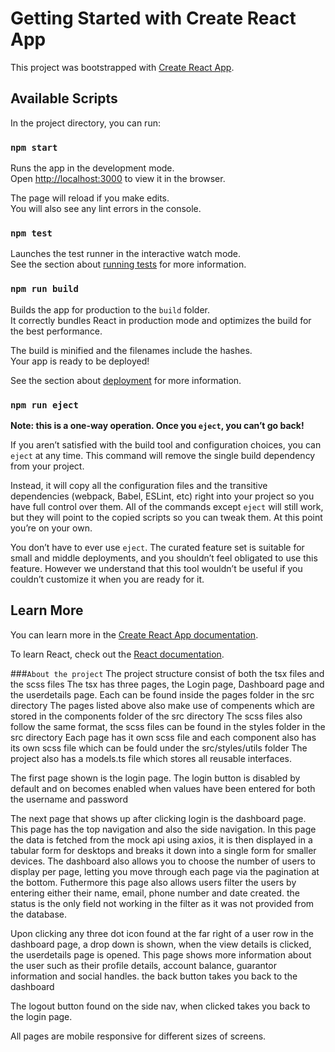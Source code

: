 # Getting Started with Create React App

This project was bootstrapped with [Create React App](https://github.com/facebook/create-react-app).

## Available Scripts

In the project directory, you can run:

### `npm start`

Runs the app in the development mode.\
Open [http://localhost:3000](http://localhost:3000) to view it in the browser.

The page will reload if you make edits.\
You will also see any lint errors in the console.

### `npm test`

Launches the test runner in the interactive watch mode.\
See the section about [running tests](https://facebook.github.io/create-react-app/docs/running-tests) for more information.

### `npm run build`

Builds the app for production to the `build` folder.\
It correctly bundles React in production mode and optimizes the build for the best performance.

The build is minified and the filenames include the hashes.\
Your app is ready to be deployed!

See the section about [deployment](https://facebook.github.io/create-react-app/docs/deployment) for more information.

### `npm run eject`

**Note: this is a one-way operation. Once you `eject`, you can’t go back!**

If you aren’t satisfied with the build tool and configuration choices, you can `eject` at any time. This command will remove the single build dependency from your project.

Instead, it will copy all the configuration files and the transitive dependencies (webpack, Babel, ESLint, etc) right into your project so you have full control over them. All of the commands except `eject` will still work, but they will point to the copied scripts so you can tweak them. At this point you’re on your own.

You don’t have to ever use `eject`. The curated feature set is suitable for small and middle deployments, and you shouldn’t feel obligated to use this feature. However we understand that this tool wouldn’t be useful if you couldn’t customize it when you are ready for it.

## Learn More

You can learn more in the [Create React App documentation](https://facebook.github.io/create-react-app/docs/getting-started).

To learn React, check out the [React documentation](https://reactjs.org/).





###`About the project`
The project structure consist of both the tsx files and the scss files
The tsx has three pages, the Login page, Dashboard page and the userdetails page. Each can be found inside the pages folder in the src directory
The pages listed above also make use of compenents which are stored in the components folder of the src directory
The scss files also follow the same format, the scss files can be found in the styles folder in the src directory
Each page has it own scss file and each component also has its own scss file which can be fould under the src/styles/utils folder
The project also has a models.ts file which stores all reusable interfaces. 

The first page shown is the login page. The login button is disabled by default and on becomes enabled when values have been entered for both the username and password

The next page that shows up after clicking login is the dashboard page. This page has the top navigation and also the side navigation. 
In this page the data is fetched from the mock api using axios, it is then displayed in a tabular form for desktops and breaks it down into a single form for smaller devices. 
The dashboard also allows you to choose the number of users to display per page, letting you move through each page via the pagination at the bottom. 
Futhermore this page also allows users filter the users by entering either their name, email, phone number and date created. the status is the only field not working in the filter as it was not provided from the database. 

Upon clicking any three dot icon found at the far right of a user row in the dashboard page, a drop down is shown, when the view details is clicked, the userdetails page is opened. This page shows more information about the user such as their profile details, account balance, guarantor information and social handles. the back button takes you back to the dashboard

The logout button found on the side nav, when clicked takes you back to the login page. 


All pages are mobile responsive for different sizes of screens. 


